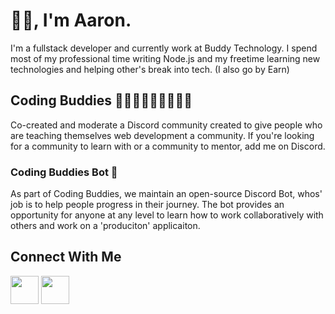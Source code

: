 # 👋🏾, I'm Aaron. 

I'm a fullstack developer and currently work at Buddy Technology. I spend most of my professional time writing Node.js and my freetime learning new technologies and helping other's break into tech. (I also go by Earn)

## Coding Buddies 👨🏾‍💻👩🏻‍💻🧑🏼‍💻
Co-created and moderate a Discord community created to give people who are teaching themselves web development a community. If you're looking for a community to learn with or a community to mentor, add me on Discord.

### Coding Buddies Bot 🤖
As part of Coding Buddies, we maintain an open-source Discord Bot, whos' job is to help people progress in their journey. The bot provides an opportunity for anyone at any level to learn how to work collaboratively with others and work on a 'produciton' applicaiton. 

## Connect With Me

<a href="https://www.linkedin.com/in/aaronware/"><img src="https://bankimooncentre.org/wp-content/uploads/2020/05/LinkedIn-Icon-Square.png" height="45" width="45"></a> <a href="https://discordapp.com/users/617759522190131210"><img src="https://www.freepnglogos.com/uploads/discord-logo-png/discord-logo-logodownload-download-logotipos-1.png" height="45" width="45" padding-left="5"></a>




  
